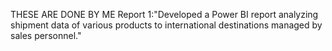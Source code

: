 THESE ARE DONE BY ME
Report 1:"Developed a Power BI report analyzing shipment data of various products to international destinations managed by sales personnel."
